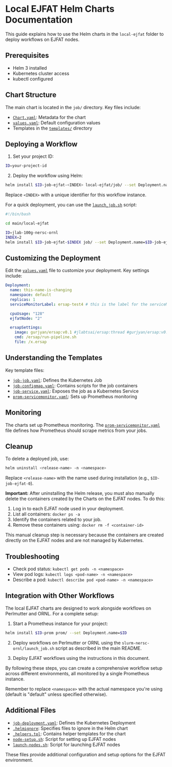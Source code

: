 # Local EJFAT Helm Charts Documentation

This guide explains how to use the Helm charts in the `local-ejfat` folder to deploy workflows on EJFAT nodes.

## Prerequisites

- Helm 3 installed
- Kubernetes cluster access
- kubectl configured

## Chart Structure

The main chart is located in the `job/` directory. Key files include:

- [`Chart.yaml`](main/local-ejfat/job/Chart.yaml): Metadata for the chart
- [`values.yaml`](main/local-ejfat/job/values.yaml): Default configuration values
- Templates in the [`templates/`](main/local-ejfat/job/templates/) directory

## Deploying a Workflow

1. Set your project ID:

```bash
ID=your-project-id
```

2. Deploy the workflow using Helm:

```bash
helm install $ID-job-ejfat-<INDEX> local-ejfat/job/ --set Deployment.name=$ID-job-ejfat-<INDEX> --set Deployment.serviceMonitorLabel=$ID
```

Replace `<INDEX>` with a unique identifier for this workflow instance.

For a quick deployment, you can use the [`launch_job.sh`](main/local-ejfat/launch_job.sh) script:


```1:5:main/local-ejfat/launch_job.sh
#!/bin/bash

cd main/local-ejfat

ID=jlab-100g-nersc-ornl
INDEX=2
helm install $ID-job-ejfat-$INDEX job/ --set Deployment.name=$ID-job-ejfat-$INDEX --set Deployment.serviceMonitorLabel=$ID
```


## Customizing the Deployment

Edit the [`values.yaml`](main/local-ejfat/job/values.yaml) file to customize your deployment. Key settings include:


```1:14:main/local-ejfat/job/values.yaml
Deployment:
  name: this-name-is-changing
  namespace: default
  replicas: 1
  serviceMonitorLabel: ersap-test4 # this is the label for the serviceMonitor. It can be the same for multiple deployments if using a single prometheus instance.

  cpuUsage: "128"
  ejfatNode: "2"

  ersapSettings:
    image: gurjyan/ersap:v0.1 #jlabtsai/ersap:thread #gurjyan/ersap:v0.1
    cmd: /ersap/run-pipeline.sh
    file: /x.ersap

```


## Understanding the Templates

Key template files:

- [`job-job.yaml`](main/local-ejfat/job/templates/job-job.yaml): Defines the Kubernetes Job
- [`job-configmap.yaml`](main/local-ejfat/job/templates/job-configmap.yaml): Contains scripts for the job containers
- [`job-service.yaml`](main/local-ejfat/job/templates/job-service.yaml): Exposes the job as a Kubernetes Service
- [`prom-servicemonitor.yaml`](main/local-ejfat/job/templates/prom-servicemonitor.yaml): Sets up Prometheus monitoring

## Monitoring

The charts set up Prometheus monitoring. The [`prom-servicemonitor.yaml`](main/local-ejfat/job/templates/prom-servicemonitor.yaml) file defines how Prometheus should scrape metrics from your jobs.

## Cleanup

To delete a deployed job, use:

```bash
helm uninstall <release-name> -n <namespace>
```

Replace `<release-name>` with the name used during installation (e.g., `$ID-job-ejfat-0`).

**Important:** After uninstalling the Helm release, you must also manually delete the containers created by the Charts on the EJFAT nodes. To do this:

1. Log in to each EJFAT node used in your deployment.
2. List all containers: `docker ps -a`
3. Identify the containers related to your job.
4. Remove these containers using: `docker rm -f <container-id>`

This manual cleanup step is necessary because the containers are created directly on the EJFAT nodes and are not managed by Kubernetes.

## Troubleshooting

- Check pod status: `kubectl get pods -n <namespace>`
- View pod logs: `kubectl logs <pod-name> -n <namespace>`
- Describe a pod: `kubectl describe pod <pod-name> -n <namespace>`

## Integration with Other Workflows

The local EJFAT charts are designed to work alongside workflows on Perlmutter and ORNL. For a complete setup:

1. Start a Prometheus instance for your project:

```bash
helm install $ID-prom prom/ --set Deployment.name=$ID
```

2. Deploy workflows on Perlmutter or ORNL using the `slurm-nersc-ornl/launch_job.sh` script as described in the main README.

3. Deploy EJFAT workflows using the instructions in this document.

By following these steps, you can create a comprehensive workflow setup across different environments, all monitored by a single Prometheus instance.

Remember to replace `<namespace>` with the actual namespace you're using (default is "default" unless specified otherwise).

## Additional Files

- [`job-deployment.yaml`](main/local-ejfat/job/job-deployment.yaml): Defines the Kubernetes Deployment
- [`.helmignore`](main/local-ejfat/job/.helmignore): Specifies files to ignore in the Helm chart
- [`_helpers.tpl`](main/local-ejfat/job/templates/_helpers.tpl): Contains helper templates for the chart
- [`node-setup.sh`](main/local-ejfat/init-jrm/node-setup.sh): Script for setting up EJFAT nodes
- [`launch-nodes.sh`](main/local-ejfat/init-jrm/launch-nodes.sh): Script for launching EJFAT nodes

These files provide additional configuration and setup options for the EJFAT environment.